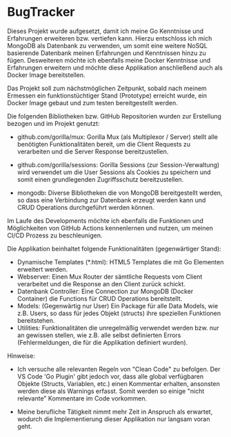 # BugTracker

Dieses Projekt wurde aufgesetzt, damit ich meine Go Kenntnisse und Erfahrungen erweiteren bzw. vertiefen kann. Hierzu entschloss ich mich MongoDB als Datenbank zu verwenden, um somit eine weitere NoSQL basierende Datenbank meinen Erfahrungen und Kenntnissen hinzu zu fügen. Desweiteren möchte ich ebenfalls meine Docker Kenntnisse und Erfahrungen erweitern und möchte diese Applikation anschließend auch als Docker Image bereitstellen.

Das Projekt soll zum nächstmöglichen Zeitpunkt, sobald nach meinem Ermessen ein funktionstüchtiger Stand (Prototype) erreicht wurde, ein Docker Image gebaut und zum testen bereitgestellt werden.

Die folgenden Bibliotheken bzw. GitHub Repositorien wurden zur Erstellung bezogen und im Projekt genutzt:

- github.com/gorilla/mux:
Gorilla Mux (als Multiplexor / Server) stellt alle benötigten Funktionalitäten bereit, um die Client Requests zu verarbeiten und die Server Response bereitzustellen.

- github.com/gorilla/sessions:
Gorilla Sessions (zur Session-Verwaltung) wird verwendet um die User Sessions als Cookies zu speichern und somit einen grundlegenden Zugriffsschutz bereitzustellen.

- mongodb:
Diverse Bibliotheken die von MongoDB bereitgestellt werden, so dass eine Verbindung zur Datenbank erzeugt werden kann und CRUD Operations durchgeführt werden können.


Im Laufe des Developments möchte ich ebenfalls die Funktionen und Möglichkeiten von GitHub Actions kennenlernen und nutzen, um meinen CI/CD Prozess zu beschleunigen.

Die Applikation beinhaltet folgende Funktionalitäten (gegenwärtiger Stand):
- Dynamische Templates (*.html):
  HTML5 Templates die mit Go  Elementen erweitert werden.
- Webserver:
  Einen Mux Router der sämtliche Requests vom Client verarbeitet und die Response an den Client zurück schickt.
- Datenbank Controller:
  Eine Connection zur MongoDB (Docker Container) die Functions für CRUD Operations bereitstellt.
- Models:
  (Gegenwärtig nur User) Ein Package für alle Data Models, wie z.B. Users, so dass für jedes Objekt (structs) ihre speziellen Funktionen bereitstehen.
- Utilities:
  Funktionalitäten die unregelmäßig verwendet werden bzw. nur an gewissen stellen, wie z.B. alle selbst definierten Errors (Fehlermeldungen, die für die Applikation definiert wurden).

Hinweise:
- Ich versuche alle relevanten Regeln von "Clean Code" zu befolgen. Der VS Code 'Go Plugin' gibt jedoch vor, dass alle global verfügbaren Objekte (Structs, Variablen, etc.) einen Kommentar erhalten, ansonsten werden diese als Warnings erfasst. Somit werden so einige "nicht relevante" Kommentare im Code vorkommen.

- Meine berufliche Tätigkeit nimmt mehr Zeit in Anspruch als erwartet, wodurch die Implementierung dieser Applikation nur langsam voran geht.
